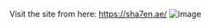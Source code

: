 Visit the site from here: https://sha7en.ae/
![image](https://user-images.githubusercontent.com/86645986/211724443-4219ee85-260f-4c0b-b6a8-1a81139c6fcb.png)
